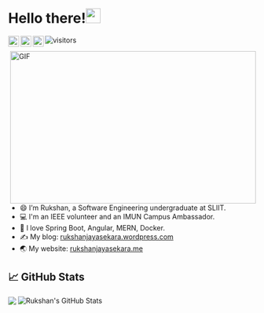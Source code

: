 <!--
**rukshan99/rukshan99** is a ✨ _special_ ✨ repository because its `README.md` (this file) appears on your GitHub profile.-->

# Hello there!<img src="https://raw.githubusercontent.com/MartinHeinz/MartinHeinz/master/wave.gif" width="30px">
<a href="https://www.linkedin.com/in/rukshanjayasekara/">
  <img align="left" alt="Rukshan's's Linkedin" width="22px" src="https://raw.githubusercontent.com/peterthehan/peterthehan/master/assets/linkedin.svg" />
</a>
<a href="https://www.linkedin.com/in/rukshanjayasekara/">
  <img align="left" alt="Rukshan's's Linkedin" width="22px" src="https://raw.githubusercontent.com/peterthehan/peterthehan/master/assets/twitter.svg" />
</a>
<a href="https://www.facebook.com/rukshan.jayasekara.1690/">
  <img align="left" alt="Rukshan's's Facebook" width="22px" src="https://raw.githubusercontent.com/peterthehan/peterthehan/master/assets/facebook.svg" />
</a>

![visitors](https://visitor-badge.glitch.me/badge?page_id=rukshan99.rukshan99)
<!--[![HitCount](http://hits.dwyl.com/rukshan99/rukshan99.svg)](http://hits.dwyl.com/rukshan99/rukshan99)-->

<img align="right" alt="GIF" src="https://github.com/abhisheknaiidu/abhisheknaiidu/blob/master/code.gif?raw=true" width="500" height="310" />

- 😄 I’m Rukshan, a Software Engineering undergraduate at SLIIT.
- 💻 I'm an IEEE volunteer and an IMUN Campus Ambassador.
- 🌱 I love Spring Boot, Angular, MERN, Docker.
- ✍️ My blog: [rukshanjayasekara.wordpress.com](https://www.rukshanjayasekara.wordpress.com)
- 🌏 My website: [rukshanjayasekara.me](http://rukshanjayasekara.me/)

## &#x1f4c8; GitHub Stats

<img align="center" src="https://github-readme-stats.vercel.app/api/top-langs/?username=rukshan99&hide=css,html&title_color=ffffff&text_color=c9cacc&icon_color=2bbc8a&bg_color=1d1f21" />
<img align="center" src="https://github-readme-stats.vercel.app/api?username=rukshan99&show_icons=true&line_height=27&count_private=true&title_color=ffffff&text_color=c9cacc&icon_color=2bbc8a&bg_color=1d1f21" alt="Rukshan's GitHub Stats" />


